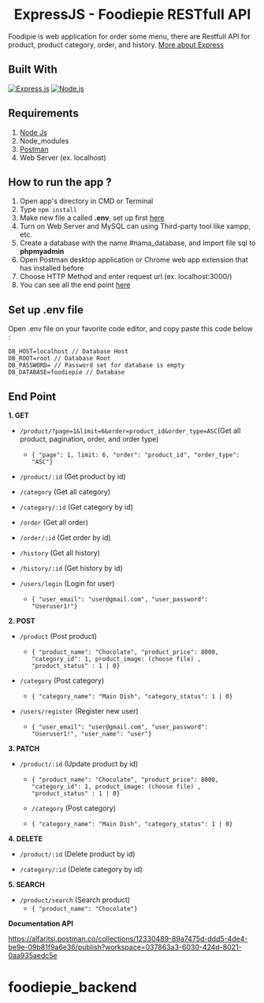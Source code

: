 <h1 align="center">ExpressJS - Foodiepie RESTfull API</h1>

Foodipie is web application for order some menu, there are Restfull API for product, product category, order, and history. [More about Express](https://en.wikipedia.org/wiki/Express.js)

## Built With

[![Express.js](https://img.shields.io/badge/Express.js-4.x-orange.svg?style=rounded-square)](https://expressjs.com/en/starter/installing.html)
[![Node.js](https://img.shields.io/badge/Node.js-v.12.13-green.svg?style=rounded-square)](https://nodejs.org/)

## Requirements

1. <a href="https://nodejs.org/en/download/">Node Js</a>
2. Node_modules
3. <a href="https://www.getpostman.com/">Postman</a>
4. Web Server (ex. localhost)

## How to run the app ?

1. Open app's directory in CMD or Terminal
2. Type `npm install`
3. Make new file a called **.env**, set up first [here](#set-up-env-file)
4. Turn on Web Server and MySQL can using Third-party tool like xampp, etc.
5. Create a database with the name #nama_database, and Import file sql to **phpmyadmin**
6. Open Postman desktop application or Chrome web app extension that has installed before
7. Choose HTTP Method and enter request url.(ex. localhost:3000/)
8. You can see all the end point [here](#end-point)

## Set up .env file

Open .env file on your favorite code editor, and copy paste this code below :

```
DB_HOST=localhost // Database Host
DB_ROOT=root // Database Root
DB_PASSWORD= // Password set for database is empty
DB_DATABASE=foodiepie // Database
```

## End Point

**1. GET**

- `/product/?page=1&limit=6&order=product_id&order_type=ASC`(Get all product, pagination, order, and order type)

  - `{ "page": 1, limit: 6, "order": "product_id", "order_type": "ASC"}`

- `/product/:id` (Get product by id)

- `/category` (Get all category)

- `/category/:id` (Get category by id)

- `/order` (Get all order)

- `/order/:id` (Get order by id)

- `/history` (Get all history)

- `/history/:id` (Get history by id)

- `/users/login` (Login for user)
  - `{ "user_email": "user@gmail.com", "user_password": "Useruser1!"}`

**2. POST**

- `/product` (Post product)

  - `{ "product_name": "Chocolate", "product_price": 8000, "category_id": 1, product_image: (choose file) , "product_status" : 1 | 0}`

- `/category` (Post category)

  - `{ "category_name": "Main Dish", "category_status": 1 | 0}`

- `/users/register` (Register new user)
  - `{ "user_email": "user@gmail.com", "user_password": "Useruser1!", "user_name": "user"}`

**3. PATCH**

- `/product/:id` (Update product by id)

  - `{ "product_name": "Chocolate", "product_price": 8000, "category_id": 1, product_image: (choose file) , "product_status" : 1 | 0}`

  - `/category` (Post category)
  - `{ "category_name": "Main Dish", "category_status": 1 | 0}`

**4. DELETE**

- `/product/:id` (Delete product by id)

- `/category/:id` (Delete category by id)

**5. SEARCH**

- `/product/search` (Search product)
  - `{ "product_name": "Chocolate"}`

**Documentation API**

https://alfaritsi.postman.co/collections/12330489-89a7475d-ddd5-4de4-be9e-09b81f9a6e36/publish?workspace=037863a3-6030-424d-8021-0aa935aedc5e

# foodiepie_backend
